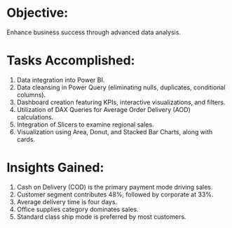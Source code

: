 # Objective:
Enhance business success through advanced data analysis.

# Tasks Accomplished:

1. Data integration into Power BI.
2. Data cleansing in Power Query (eliminating nulls, duplicates, conditional columns).
3. Dashboard creation featuring KPIs, interactive visualizations, and filters.
4. Utilization of DAX Queries for Average Order Delivery (AOD) calculations.
5. Integration of Slicers to examine regional sales.
6. Visualization using Area, Donut, and Stacked Bar Charts, along with cards.

# Insights Gained:

1. Cash on Delivery (COD) is the primary payment mode driving sales.
2. Customer segment contributes 48%, followed by corporate at 33%.
3. Average delivery time is four days.
4. Office supplies category dominates sales.
5. Standard class ship mode is preferred by most customers.
